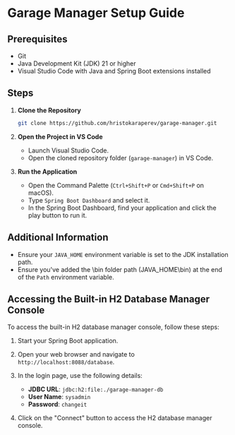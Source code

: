 # Garage Manager Setup Guide

## Prerequisites

- Git
- Java Development Kit (JDK) 21 or higher
- Visual Studio Code with Java and Spring Boot extensions installed

## Steps

1. **Clone the Repository**
    ```sh
    git clone https://github.com/hristokaraperev/garage-manager.git
    ```

2. **Open the Project in VS Code**
    - Launch Visual Studio Code.
    - Open the cloned repository folder (`garage-manager`) in VS Code.

3. **Run the Application**
    - Open the Command Palette (`Ctrl+Shift+P` or `Cmd+Shift+P` on macOS).
    - Type `Spring Boot Dashboard` and select it.
    - In the Spring Boot Dashboard, find your application and click the play button to run it.

## Additional Information

- Ensure your `JAVA_HOME` environment variable is set to the JDK installation path.
- Ensure you've added the \bin folder path (JAVA_HOME\bin) at the end of the `Path` environment variable.

## Accessing the Built-in H2 Database Manager Console

To access the built-in H2 database manager console, follow these steps:

1. Start your Spring Boot application.

3. Open your web browser and navigate to `http://localhost:8088/database`.

4. In the login page, use the following details:
    - **JDBC URL**: `jdbc:h2:file:./garage-manager-db`
    - **User Name**: `sysadmin`
    - **Password**: `changeit`

5. Click on the "Connect" button to access the H2 database manager console.
